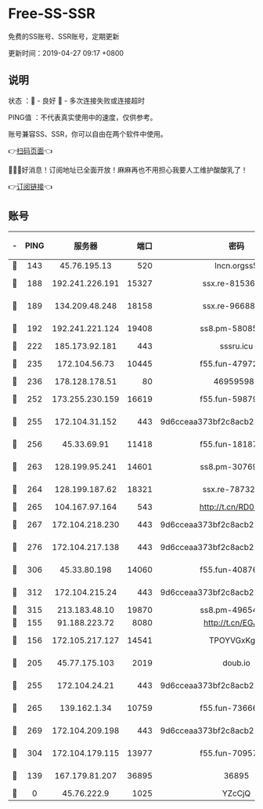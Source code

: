 # Free-SS-SSR

免费的SS账号、SSR账号，定期更新

更新时间：2019-04-27 09:17 +0800

## 说明

状态     ：🙂 - 良好 🙁 - 多次连接失败或连接超时

PING值   ：不代表真实使用中的速度，仅供参考。

账号兼容SS、SSR，你可以自由在两个软件中使用。

👉[扫码页面](https://liesauer.github.io/Free-SS-SSR/)👈

🎉🎉🎉好消息！订阅地址已全面开放！麻麻再也不用担心我要人工维护酸酸乳了！

👉[订阅链接](https://www.liesauer.net/yogurt/subscribe?ACCESS_TOKEN=DAYxR3mMaZAsaqUb)👈

## 账号

|-|PING|服务器|端口|密码|加密方式|区域|
|:----:|:----:|:-----:|-----:|:----:|:----:|:----:|
|🙂|143|45.76.195.13|520|lncn.orgss5|rc4|JP|
|🙂|188|192.241.226.191|15327|ssx.re-81536491|aes-256-cfb|US|
|🙂|189|134.209.48.248|18158|ssx.re-96688655|aes-256-cfb|US|
|🙂|192|192.241.221.124|19408|ss8.pm-58085751|aes-256-cfb|US|
|🙂|222|185.173.92.181|443|sssru.icu|rc4-md5|RU|
|🙂|235|172.104.56.73|10445|f55.fun-47972677|aes-256-cfb|SG|
|🙂|236|178.128.178.51|80|469595985|chacha20|US|
|🙂|252|173.255.230.159|16619|f55.fun-59879054|aes-256-cfb|US|
|🙂|255|172.104.31.152|443|9d6cceaa373bf2c8acb22e60b6a58be6|aes-256-cfb|US|
|🙂|256|45.33.69.91|11418|f55.fun-18187901|aes-256-cfb|US|
|🙂|263|128.199.95.241|14601|ss8.pm-30769440|aes-256-cfb|SG|
|🙂|264|128.199.187.62|18321|ssx.re-78732980|aes-256-cfb|SG|
|🙂|265|104.167.97.164|543|http://t.cn/RD0D7sx|rc4-md5|CA|
|🙂|267|172.104.218.230|443|9d6cceaa373bf2c8acb22e60b6a58be6|aes-256-cfb|US|
|🙂|276|172.104.217.138|443|9d6cceaa373bf2c8acb22e60b6a58be6|aes-256-cfb|US|
|🙂|306|45.33.80.198|14060|f55.fun-40876672|aes-256-cfb|US|
|🙂|312|172.104.215.24|443|9d6cceaa373bf2c8acb22e60b6a58be6|aes-256-cfb|US|
|🙂|315|213.183.48.10|19870|ss8.pm-49654295|rc4-md5|RU|
|🙂|155|91.188.223.72|8080|http://t.cn/EGJIyrl|rc4-md5|RU|
|🙂|156|172.105.217.127|14541|TPOYVGxKglpi|aes-256-cfb|JP|
|🙂|205|45.77.175.103|2019|doub.io|aes-128-ctr|SG|
|🙂|255|172.104.24.21|443|9d6cceaa373bf2c8acb22e60b6a58be6|aes-256-cfb|US|
|🙂|265|139.162.1.34|10759|f55.fun-73666722|aes-256-cfb|SG|
|🙂|269|172.104.209.198|443|9d6cceaa373bf2c8acb22e60b6a58be6|aes-256-cfb|US|
|🙂|304|172.104.179.115|13977|f55.fun-70957835|aes-256-cfb|SG|
|🙁|139|167.179.81.207|36895|36895|aes-256-cfb|JP|
|🙁|0|45.76.222.9|1025|YZcCjQ|rc4-md5|JP|
